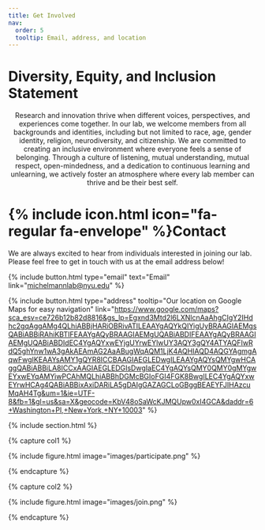 ```yaml
---
title: Get Involved
nav:
  order: 5
  tooltip: Email, address, and location
---
```

# Diversity, Equity, and Inclusion Statement
<div style="text-align: center;">
Research and innovation thrive when different voices, perspectives, and experiences come together. In our lab, we welcome members from all backgrounds and identities, including but not limited to race, age, gender identity, religion, neurodiversity, and citizenship. We are committed to creating an inclusive environment where everyone feels a sense of belonging. Through a culture of listening, mutual understanding, mutual respect, open-mindedness, and a dedication to continuous learning and unlearning, we actively foster an atmosphere where every lab member can thrive and be their best self.
</div>

# {% include icon.html icon="fa-regular fa-envelope" %}Contact

We are always excited to hear from individuals interested in joining our lab. Please feel free to get in touch with us at the email address below!

{%
  include button.html
  type="email"
  text="Email"
  link="michelmannlab@nyu.edu"
%}
<!-- {%
 include button.html
 type="phone"
 text="(555) 867-5309" 
 link="+1-555-867-5309"
%} -->
{%
  include button.html
  type="address"
  tooltip="Our location on Google Maps for easy navigation"
  link="https://www.google.com/maps?sca_esv=ce726b12b82d8816&gs_lp=Egxnd3Mtd2l6LXNlcnAaAhgCIgY2IHdhc2gqAggAMg4QLhiABBjHARiOBRivATILEAAYgAQYkQIYigUyBRAAGIAEMgsQABiABBiRAhiKBTIFEAAYgAQyBRAAGIAEMgUQABiABDIFEAAYgAQyBRAAGIAEMgUQABiABDIdEC4YgAQYxwEYjgUYrwEYlwUY3AQY3gQY4ATYAQFIwRdQ5ghYnw1wA3gAkAEAmAG2AaABugWqAQM1LjK4AQHIAQD4AQGYAgmgAqwFwgIKEAAYsAMY1gQYR8ICCBAAGIAEGLEDwgILEAAYgAQYsQMYgwHCAggQABiABBiLA8ICCxAAGIAEGLEDGIsDwgIaEC4YgAQYsQMY0QMY0gMYgwEYxwEYqAMYiwPCAhMQLhiABBhDGMcBGIoFGI4FGK8BwgILEC4YgAQYxwEYrwHCAg4QABiABBixAxiDARiLA5gDAIgGAZAGCLoGBggBEAEYFJIHAzcuMqAH4Tg&um=1&ie=UTF-8&fb=1&gl=us&sa=X&geocode=KbV48oSaWcKJMQUpw0xI4GCA&daddr=6+Washington+Pl,+New+York,+NY+10003"
%}

{% include section.html %}

{% capture col1 %}

{%
  include figure.html
  image="images/participate.png"
%}

{% endcapture %}

{% capture col2 %}

{%
  include figure.html
  image="images/join.png"
%}

{% endcapture %}


